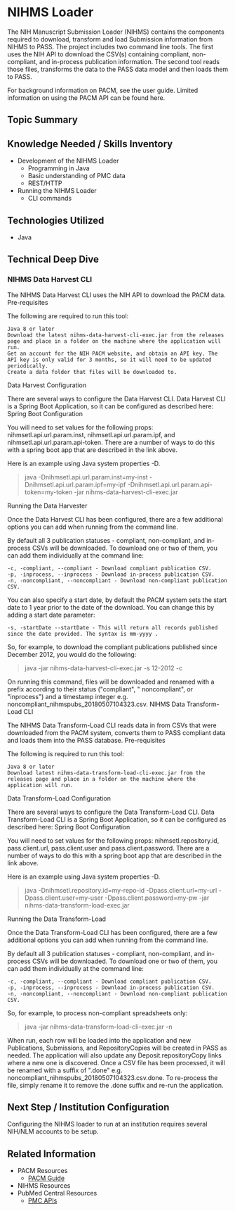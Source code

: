 # NIHMS Loader

The NIH Manuscript Submission Loader (NIHMS) contains the components required to download, transform and load Submission information from NIHMS to PASS. The project includes two command line tools. The first uses the NIH API to download the CSV(s) containing compliant, non-compliant, and in-process publication information. The second tool reads those files, transforms the data to the PASS data model and then loads them to PASS.

For background information on PACM, see the user guide. Limited information on using the PACM API can be found here.

## Topic Summary


## Knowledge Needed / Skills Inventory

- Development of the NIHMS Loader
  - Programming in Java
  - Basic understanding of PMC data
  - REST/HTTP
- Running the NIHMS Loader
  - CLI commands
  
## Technologies Utilized
- Java 

## Technical Deep Dive

### NIHMS Data Harvest CLI

The NIHMS Data Harvest CLI uses the NIH API to download the PACM data.
Pre-requisites

The following are required to run this tool:

    Java 8 or later
    Download the latest nihms-data-harvest-cli-exec.jar from the releases page and place in a folder on the machine where the application will run.
    Get an account for the NIH PACM website, and obtain an API key. The API key is only valid for 3 months, so it will need to be updated periodically.
    Create a data folder that files will be downloaded to.

Data Harvest Configuration

There are several ways to configure the Data Harvest CLI. Data Harvest CLI is a Spring Boot Application, so it can be configured as described here: Spring Boot Configuration

You will need to set values for the following props: nihmsetl.api.url.param.inst, nihmsetl.api.url.param.ipf, and nihmsetl.api.url.param.api-token. There are a number of ways to do this with a spring boot app that are described in the link above.

Here is an example using Java system properties -D.

> java -Dnihmsetl.api.url.param.inst=my-inst -Dnihmsetl.api.url.param.ipf=my-ipf -Dnihmsetl.api.url.param.api-token=my-token -jar nihms-data-harvest-cli-exec.jar

Running the Data Harvester

Once the Data Harvest CLI has been configured, there are a few additional options you can add when running from the command line.

By default all 3 publication statuses - compliant, non-compliant, and in-process CSVs will be downloaded. To download one or two of them, you can add them individually at the command line:

    -c, -compliant, --compliant - Download compliant publication CSV.
    -p, -inprocess, --inprocess - Download in-process publication CSV.
    -n, -noncompliant, --noncompliant - Download non-compliant publication CSV.

You can also specify a start date, by default the PACM system sets the start date to 1 year prior to the date of the download. You can change this by adding a start date parameter:

    -s, -startDate --startDate - This will return all records published since the date provided. The syntax is mm-yyyy .

So, for example, to download the compliant publications published since December 2012, you would do the following:

> java -jar nihms-data-harvest-cli-exec.jar -s 12-2012 -c

On running this command, files will be downloaded and renamed with a prefix according to their status ("compliant", " noncompliant", or "inprocess") and a timestamp integer e.g. noncompliant_nihmspubs_20180507104323.csv.
NIHMS Data Transform-Load CLI

The NIHMS Data Transform-Load CLI reads data in from CSVs that were downloaded from the PACM system, converts them to PASS compliant data and loads them into the PASS database.
Pre-requisites

The following is required to run this tool:

    Java 8 or later
    Download latest nihms-data-transform-load-cli-exec.jar from the releases page and place in a folder on the machine where the application will run.

Data Transform-Load Configuration

There are several ways to configure the Data Transform-Load CLI. Data Transform-Load CLI is a Spring Boot Application, so it can be configured as described here: Spring Boot Configuration

You will need to set values for the following props: nihmsetl.repository.id, pass.client.url, pass.client.user and pass.client.password. There are a number of ways to do this with a spring boot app that are described in the link above.

Here is an example using Java system properties -D.

> java -Dnihmsetl.repository.id=my-repo-id -Dpass.client.url=my-url -Dpass.client.user=my-user -Dpass.client.password=my-pw -jar nihms-data-transform-load-exec.jar

Running the Data Transform-Load

Once the Data Transform-Load CLI has been configured, there are a few additional options you can add when running from the command line.

By default all 3 publication statuses - compliant, non-compliant, and in-process CSVs will be downloaded. To download one or two of them, you can add them individually at the command line:

    -c, -compliant, --compliant - Download compliant publication CSV.
    -p, -inprocess, --inprocess - Download in-process publication CSV.
    -n, -noncompliant, --noncompliant - Download non-compliant publication CSV.

So, for example, to process non-compliant spreadsheets only:

> java -jar nihms-data-transform-load-cli-exec.jar -n

When run, each row will be loaded into the application and new Publications, Submissions, and RepositoryCopies will be created in PASS as needed. The application will also update any Deposit.repositoryCopy links where a new one is discovered. Once a CSV file has been processed, it will be renamed with a suffix of ".done" e.g. noncompliant_nihmspubs_20180507104323.csv.done. To re-process the file, simply rename it to remove the .done suffix and re-run the application.


## Next Step / Institution Configuration

Configuring the NIHMS loader to run at an institution requires several NIH/NLM accounts to be setup. 


## Related Information

- PACM Resources
  - [PACM Guide](https://www.ncbi.nlm.nih.gov/pmc/utils/pacm/static/pacm-user-guide.pdf)
- NIHMS Resources
- PubMed Central Resources
  - [PMC APIs](https://www.ncbi.nlm.nih.gov/pmc/tools/developers/#pmc-apis)
